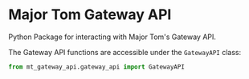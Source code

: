 # Major Tom Gateway API
Python Package for interacting with Major Tom's Gateway API.

The Gateway API functions are accessible under the `GatewayAPI` class:

```python
from mt_gateway_api.gateway_api import GatewayAPI
```
